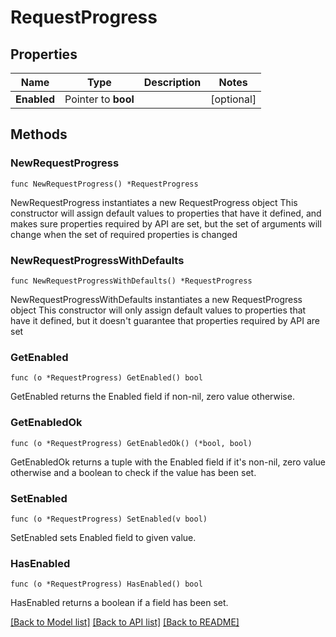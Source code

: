# RequestProgress

## Properties

Name | Type | Description | Notes
------------ | ------------- | ------------- | -------------
**Enabled** | Pointer to **bool** |  | [optional] 

## Methods

### NewRequestProgress

`func NewRequestProgress() *RequestProgress`

NewRequestProgress instantiates a new RequestProgress object
This constructor will assign default values to properties that have it defined,
and makes sure properties required by API are set, but the set of arguments
will change when the set of required properties is changed

### NewRequestProgressWithDefaults

`func NewRequestProgressWithDefaults() *RequestProgress`

NewRequestProgressWithDefaults instantiates a new RequestProgress object
This constructor will only assign default values to properties that have it defined,
but it doesn't guarantee that properties required by API are set

### GetEnabled

`func (o *RequestProgress) GetEnabled() bool`

GetEnabled returns the Enabled field if non-nil, zero value otherwise.

### GetEnabledOk

`func (o *RequestProgress) GetEnabledOk() (*bool, bool)`

GetEnabledOk returns a tuple with the Enabled field if it's non-nil, zero value otherwise
and a boolean to check if the value has been set.

### SetEnabled

`func (o *RequestProgress) SetEnabled(v bool)`

SetEnabled sets Enabled field to given value.

### HasEnabled

`func (o *RequestProgress) HasEnabled() bool`

HasEnabled returns a boolean if a field has been set.


[[Back to Model list]](../README.md#documentation-for-models) [[Back to API list]](../README.md#documentation-for-api-endpoints) [[Back to README]](../README.md)


